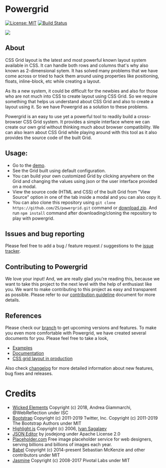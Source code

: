 # Powergrid
[![License: MIT](https://img.shields.io/badge/License-MIT-yellow.svg)](https://opensource.org/licenses/MIT)
[![Build Status](https://travis-ci.com/ZS/powergrid.svg?branch=master)](https://travis-ci.com/ZS/powergrid)


![](https://user-images.githubusercontent.com/40471992/50286013-0b1aa300-0484-11e9-9b0a-648d155e5a2e.png)

## About
CSS Grid layout is the latest and most powerful known layout system available in CSS. It can handle both rows and columns that's why also known as 2-dimensional sytem. It has solved many problems that we have come across or tried to hack them around using properties like positioning, floats, inline-block, etc while creating a layout. 

As its a new system, it could be difficult for the newbies and also for those who are not much into CSS to create layout using CSS Grid. So we require something that helps us understand about CSS Grid and also to create a layout using it. So we have Powergrid as a solution to these problems.     

Powergrid is an easy to use yet a powerful tool to readily build a cross-browser CSS Grid system. It provides a simple interface where we can create our own grid without thinking much about browser compatibility. We can also learn about CSS Grid while playing around with this tool as it also provides the source code of the built Grid.   


## Usage:
  - Go to the [demo](https://zs.github.io/powergrid/).
  - See the Grid built using default configuration.
  - You can build your own customized Grid by clicking anywhere on the Grid and changing the values using json or the user interface provided on a modal.
  - View the source code (HTML and CSS) of the built Grid from "View Source" option in one of the tab inside a modal and you can also copy it.
  - You can also clone this repository using `git clone https://github.com/ZS/powergrid.git` command or [download zip](https://github.com/ZS/powergrid/archive/master.zip). And run `npm install` command after downloading/cloning the repository to play with powergrid.


## Issues and bug reporting 
Please feel free to add a bug / feature request / suggestions to the [issue tracker](https://github.com/ZS/powergrid/issues). 

## Contributing to Powergrid
We love your input! And, we are really glad you're reading this, because we want to take this project to the next level with the help of enthusiast like you. We want to make contributing to this project as easy and transparent as possible. Please refer to our [contribution guideline](https://github.com/ZS/powergrid/blob/master/CONTRIBUTING.md) document for more details.

## References
Please check our [branch](https://github.com/ZS/powergrid) to get upcoming versions and features. To make you even more comfortable with Powergrid, we have created several documents for you. Please feel free to take a look,

- [Examples](https://github.com/ZS/powergrid/wiki/Examples)
- [Documentation](https://github.com/ZS/powergrid/wiki/Documentation)
- [CSS grid layout in production](https://github.com/ZS/powergrid/wiki/CSS-grid-layout-in-production)

Also check [changelog](https://github.com/ZS/powergrid/blob/master/CHANGELOG.md) for more detailed information about new features, bug fixes and releases.


# Credits

- [Wicked Elements](https://github.com/WebReflection/wicked-elements/) Copyright (c) 2018, Andrea Giammarchi, @WebReflection under ISC
- [Bootstrap](https://github.com/twbs/bootstrap) Copyright (c) 2011-2019 Twitter, Inc. Copyright (c) 2011-2019 The Bootstrap Authors under MIT
- [Highlight.js](https://github.com/highlightjs/highlight.js/) Copyright (c) 2006, [Ivan Sagalaev](https://github.com/highlightjs/highlight.js/blob/master/LICENSE)
- [JSON Editor](https://github.com/josdejong/jsoneditor) by josdejong under Apache License 2.0
- [Placeholder.com](https://placeholder.com/) Free image placeholder service for web designers, serving billions and billions of images each year.
- [Babel](https://github.com/babel/babel) Copyright (c) 2014-present Sebastian McKenzie and other contributors under MIT
- [Jasmine](https://github.com/jasmine/jasmine) Copyright (c) 2008-2017 Pivotal Labs under MIT 
 